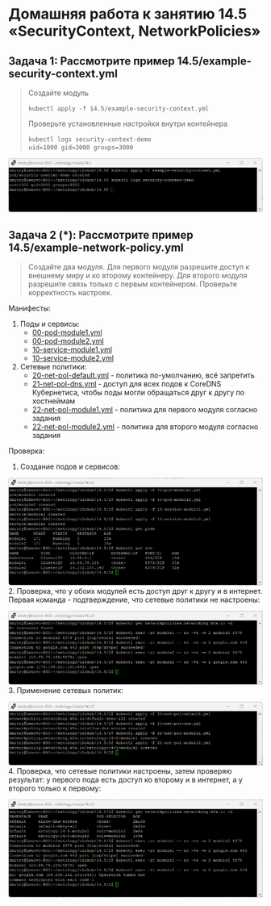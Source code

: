 # Домашняя работа к занятию 14.5 «SecurityContext, NetworkPolicies»

## Задача 1: Рассмотрите пример 14.5/example-security-context.yml

> Создайте модуль
>
> ```
> kubectl apply -f 14.5/example-security-context.yml
> ```
>
> Проверьте установленные настройки внутри контейнера
>
> ```
> kubectl logs security-context-demo
> uid=1000 gid=3000 groups=3000
> ```

![14.5.1 apply](media/14.5.1_apply.png)

## Задача 2 (*): Рассмотрите пример 14.5/example-network-policy.yml

> Создайте два модуля. Для первого модуля разрешите доступ к внешнему миру
> и ко второму контейнеру. Для второго модуля разрешите связь только с
> первым контейнером. Проверьте корректность настроек.

Манифесты:
1. Поды и сервисы:
   - [00-pod-module1.yml](14.5/2/00-pod-module1.yml)
   - [00-pod-module2.yml](14.5/2/00-pod-module2.yml)
   - [10-service-module1.yml](14.5/2/10-service-module1.yml)
   - [10-service-module2.yml](14.5/2/10-service-module2.yml)
2. Сетевые политики:
   - [20-net-pol-default.yml](14.5/2/20-net-pol-default.yml) - политика по-умолчанию, всё запретить
   - [21-net-pol-dns.yml](14.5/2/21-net-pol-dns.yml) - доступ для всех подов к CoreDNS Кубернетиса, чтобы поды могли обращаться друг к другу по хостнеймам
   - [22-net-pol-module1.yml](14.5/2/22-net-pol-module1.yml) - политика для первого модуля согласно задания
   - [22-net-pol-module2.yml](14.5/2/22-net-pol-module2.yml) - политика для второго модуля согласно задания

Проверка:
1. Создание подов и сервисов:

![create pod and services](media/14.5.2_create_pod_and_svc.png)
2. Проверка, что у обоих модулей есть доступ друг к другу и в интернет. Первая команда - подтверждение, что сетевые политики не настроены:

![check no net-pol](media/14.5.2_check_no_net-pol.png)
3. Применение сетевых политик:

![apply net-pol](media/14.5.2_apply_net-pol.png)
4. Проверка, что сетевые политики настроены, затем проверяю результат: у первого пода есть доступ ко второму и в интернет, а у второго только к первому:

![check with net-pol](media/14.5.2_check_with_net-pol.png)
